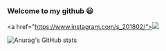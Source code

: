 ### Welcome to my github 😃
<a href="https://www.instagram.com/s_201802/“><img src="https://img.shields.io/badge/Instagram-E4405F?style=flat-square&logo=Instagram&logoColor=white&link=https://www.instagram.com/s_201802"/></a>


![Anurag's GitHub stats](https://github-readme-stats.vercel.app/api?username=Choi-Seong-Hyeok&show_icons=true&theme=yeblu)


